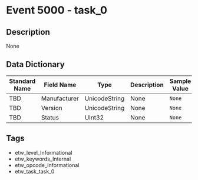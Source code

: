 # Event 5000 - task_0

## Description
None

## Data Dictionary
|Standard Name|Field Name|Type|Description|Sample Value|
|---|---|---|---|---|
|TBD|Manufacturer|UnicodeString|None|`None`|
|TBD|Version|UnicodeString|None|`None`|
|TBD|Status|UInt32|None|`None`|

## Tags
* etw_level_Informational
* etw_keywords_Internal
* etw_opcode_Informational
* etw_task_task_0